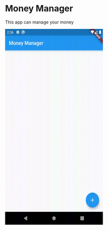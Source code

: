 # Money Manager

This app can manage your money

<img src="preview/preview.gif" width=320 height=640>
